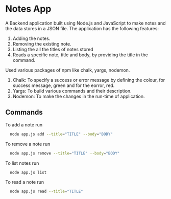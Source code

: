 # Notes App

A Backend application built using Node.js and JavaScript to make notes and the data stores in a JSON file.
The application has the following features:

1. Adding the notes.
2. Removing the existing note.
3. Listing the all the titles of notes stored
4. Reads a specific note, title and body, by providing the title in the command.

Used various packages of npm like chalk, yargs, nodemon.

1. Chalk: To specify a success or error message by defining the colour, for success message, green and for the eorror, red.
2. Yargs: To build various commands and their description.
3. Nodemon: To make the changes in the run-time of application.

## Commands

To add a note run

```bash
  node app.js add --title="TITLE" --body="BODY"
```
To remove a note run

```bash
  node app.js remove --title="TITLE" --body="BODY"
```
To list notes run

```bash
  node app.js list
```
To read a note run

```bash
  node app.js read --title="TITLE"
```
